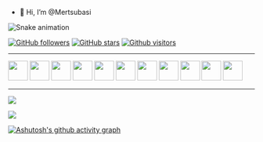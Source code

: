 - 👋 Hi, I’m @Mertsubasi

<!---
Mertsubasi/Mertsubasi is a ✨ special ✨ repository because its `README.md` (this file) appears on your GitHub profile.
You can click the Preview link to take a look at your changes.
--->
![Snake animation](https://github.com/gabrielpondaco/gabrielpondaco/blob/output/github-contribution-grid-snake.svg)

[![GitHub followers](https://img.shields.io/github/followers/Mertsubasi?style=flat&logo=github)](https://github.com/Mertsubasi?tab=followers)
[![GitHub stars](https://img.shields.io/github/stars/Mertsubasi?style=flat&logo=github&)](https://github.com/Mertsubasi?tab=repositories)
[![Github visitors](https://visitor-badge.glitch.me/badge?page_id=Mertsubasi.visitor-badge)](https://gitHub.com/Mertsubasi)
<hr>

<a href="https://www.python.org/"><img src="https://user-images.githubusercontent.com/61664693/116169127-b307a180-a70c-11eb-9097-06d1f280065e.png" width="40px"></img></a>
<a href="https://docs.microsoft.com/en-us/dotnet/csharp/"><img src="https://user-images.githubusercontent.com/61664693/116169150-b6029200-a70c-11eb-9921-7069d54849ae.png" width="40px"></img></a>
<a href="https://www.javascript.com/"><img src="https://user-images.githubusercontent.com/61664693/116169142-b569fb80-a70c-11eb-8de0-029cbc2b2aef.png" width="40px"></img></a>
 <a href="https://nodejs.org/en/" ><img src="https://user-images.githubusercontent.com/61664693/116169136-b4d16500-a70c-11eb-8418-48daba4e08ef.png" width="40px"></img></a>
<a href="https://www.java.com/"><img src="https://user-images.githubusercontent.com/61664693/116169128-b3a03800-a70c-11eb-8fbe-55a5c4ad2689.png" width="40px"></img></a>
<a href="https://www.typescriptlang.org/"><img src="https://user-images.githubusercontent.com/61664693/116169149-b6029200-a70c-11eb-9169-e68b84f77b9c.png" width="40px"></img></a>
<a href="https://reactjs.org/" ><img src="https://user-images.githubusercontent.com/61664693/116169130-b3a03800-a70c-11eb-9a72-bc4842458b80.png" width="40px"></img></a>
<a href="https://angular.io/" ><img src="https://user-images.githubusercontent.com/61664693/116169133-b438ce80-a70c-11eb-8e91-4d57e3f94851.png" width="40px"></img></a>
<a href="https://en.wikipedia.org/wiki/CSS"><img src="https://user-images.githubusercontent.com/61664693/116169139-b569fb80-a70c-11eb-8df4-4fa9be0bebe3.png" width="40px"></img></a>
<a href="https://www.php.net/"><img src="https://user-images.githubusercontent.com/61664693/116169129-b3a03800-a70c-11eb-82ec-4586e8f751e9.png" width="40px"></img></a>
<a href="https://en.wikipedia.org/wiki/HTML5"><img src="https://user-images.githubusercontent.com/61664693/116169137-b4d16500-a70c-11eb-86b9-304ea63ba9d1.png" width="40px"></img></a>
<hr>

<p align="center">
  <p>
    <a href="https://github.com/Mertsubasi" target="_blank">
    <img src="https://github-readme-stats.vercel.app/api?username=Mertsubasi&count_private=true&show_icons=true&theme=nord">
      </a>
</p>
  <p>
  <a href="https://github.com/Mertsubasi" target="_blank">
  <img align="center" src="https://github-readme-streak-stats.herokuapp.com?user=Mertsubasi&theme=nord&date_format=j%20M%5B%20Y%5D" />
  </a>
  </p>

  <!-- <p>
  <a href="https://github.com/Mertsubasi?tab=repositories" target="_blank">
  <img src="https://github-readme-stats.vercel.app/api/top-langs/?username=Mertsubasi&layout=compact&show_icons=true&theme=nord">
  </a>
  </p> -->

[![Ashutosh's github activity graph](https://github-readme-activity-graph.cyclic.app/graph?username=Mertsubasi&theme=nord)](https://github.com/Mertsubasi)
</div>
